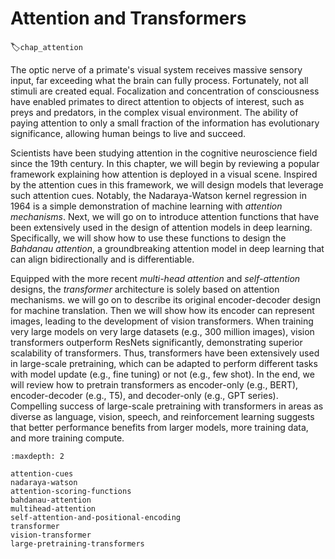 # Attention and Transformers
:label:`chap_attention`

The optic nerve of a primate's visual system
receives massive sensory input,
far exceeding what the brain can fully process.
Fortunately,
not all stimuli are created equal.
Focalization and concentration of consciousness
have enabled primates to direct attention
to objects of interest,
such as preys and predators,
in the complex visual environment.
The ability of paying attention to
only a small fraction of the information
has evolutionary significance,
allowing human beings
to live and succeed.

Scientists have been studying attention
in the cognitive neuroscience field
since the 19th century.
In this chapter,
we will begin by reviewing a popular framework
explaining how attention is deployed in a visual scene.
Inspired by the attention cues in this framework,
we will design models
that leverage such attention cues.
Notably, the Nadaraya-Watson kernel regression
in 1964 is a simple demonstration of machine learning with *attention mechanisms*.
Next, we will go on to introduce attention functions
that have been extensively used in
the design of attention models in deep learning.
Specifically,
we will show how to use these functions
to design the *Bahdanau attention*,
a groundbreaking attention model in deep learning
that can align bidirectionally and is differentiable.

Equipped with
the more recent
*multi-head attention*
and *self-attention* designs,
the *transformer* architecture is solely
based on attention mechanisms.
we will go on to describe its original encoder-decoder design for machine translation.
Then we will show how its encoder can 
represent images, leading to the development of vision transformers.
When training very large models on very large datasets (e.g., 300 million images),
vision transformers outperform ResNets significantly, demonstrating superior scalability of transformers.
Thus, transformers have been extensively used in large-scale pretraining, which can be adapted to perform different tasks with model update (e.g., fine tuning) or not (e.g., few shot).
In the end, we will review how to pretrain transformers as encoder-only (e.g., BERT), encoder-decoder (e.g., T5), and decoder-only (e.g., GPT series).
Compelling success of large-scale pretraining with transformers in areas as diverse as
language,
vision, speech,
and reinforcement learning
suggests that better performance benefits from larger models, more training data, and more training compute.

```toc
:maxdepth: 2

attention-cues
nadaraya-watson
attention-scoring-functions
bahdanau-attention
multihead-attention
self-attention-and-positional-encoding
transformer
vision-transformer
large-pretraining-transformers
```

